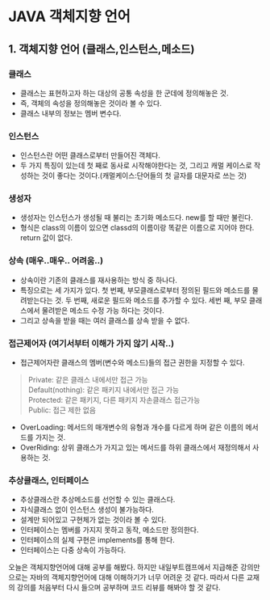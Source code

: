 # JAVA 객체지향 언어

## 1. 객체지향 언어 (클래스,인스턴스,메소드)

### 클래스
- 클래스는 표현하고자 하는 대상의 공통 속성을 한 군데에 정의해놓은 것.
- 즉, 객체의 속성을 정의해놓은 것이라 볼 수 있다.
- 클래스 내부의 정보는 멤버 변수다.

### 인스턴스
- 인스턴스란 어떤 클래스로부터 만들어진 객체다.
- 두 가지 특징이 있는데 첫 째로 동사로 시작해야한다는 것, 그리고 캐멀 케이스로 작성하는
것이 좋다는 것이다.(캐멀케이스:단어들의 첫 글자를 대문자로 쓰는 것)

### 생성자
- 생성자는 인스턴스가 생성될 때 불리는 초기화 메소드다. new를 할 때만 불린다.
- 형식은 class의 이름이 있으면 classd의 이름이랑 똑같은 이름으로 지어야 한다.
return 값이 없다.

### 상속 (매우..매우.. 어려움..)
- 상속이란 기존의 클래스를 재사용하는 방식 중 하나다.
- 특징으로는 세 가지가 있다. 첫 번째, 부모클래스로부터 정의된 필드와 메소드를 물려받는다는 것.
두 번째, 새로운 필드와 메소드를 추가할 수 있다. 세번 째, 부모 클래스에서 물려받은 메소드 수정
가능 하다는 것이다.
- 그리고 상속을 받을 때는 여러 클래스를 상속 받을 수 없다.

### 접근제어자 (여기서부터 이해가 가지 않기 시작..)
- 접근제어자란 클래스의 멤버(변수와 메소드)들의 접근 권한을 지정할 수 있다.
> Private: 같은 클래스 내에서만 접근 가능<br>
> Default(nothing): 같은 패키지 내에서만 접근 가능<br>
> Protected: 같은 패키지, 다른 패키지 자손클래스 접근가능<br>
> Public: 접근 제한 없음

- OverLoading: 메서드의 매개변수의 유형과 개수를 다르게 하며 같은 이름의 메서드를 가지는 것.
- OverRiding: 상위 클래스가 가지고 있는 메서드를 하위 클래스에서 재정의해서 사용하는 것.

### 추상클래스, 인터페이스
- 추상클래스란 추상메소드를 선언할 수 있는 클래스다.
- 자식클래스 없이 인스턴스 생성이 불가능하다.
- 설계만 되어있고 구현체가 없는 것이라 볼 수 있다.
- 인터페이스는 멤버를 가지지 못하고 동작, 메소드만 정의한다.
- 인터페이스의 실제 구현은 implements를 통해 한다.
- 인터페이스는 다중 상속이 가능하다.

오늘은 객체지향언어에 대해 공부를 해봤다. 하지만 내일부트캠프에서 지급해준 강의만으로는
자바의 객체지향언어에 대해 이해하기가 너무 어려운 것 같다. 따라서 다른 교재의 강의를
처음부터 다시 들으며 공부하며 코드 리뷰를 해봐야 할 것 같다.